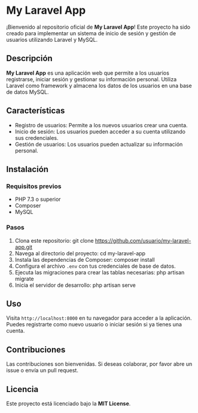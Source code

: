 # My Laravel App

¡Bienvenido al repositorio oficial de **My Laravel App**! Este proyecto ha sido creado para implementar un sistema de inicio de sesión y gestión de usuarios utilizando Laravel y MySQL.

## Descripción
**My Laravel App** es una aplicación web que permite a los usuarios registrarse, iniciar sesión y gestionar su información personal. Utiliza Laravel como framework y almacena los datos de los usuarios en una base de datos MySQL.

## Características
- Registro de usuarios: Permite a los nuevos usuarios crear una cuenta.
- Inicio de sesión: Los usuarios pueden acceder a su cuenta utilizando sus credenciales.
- Gestión de usuarios: Los usuarios pueden actualizar su información personal.

## Instalación

### Requisitos previos
- PHP 7.3 o superior
- Composer
- MySQL

### Pasos
1. Clona este repositorio:
   git clone https://github.com/usuario/my-laravel-app.git
2. Navega al directorio del proyecto:
   cd my-laravel-app
3. Instala las dependencias de Composer:
   composer install
4. Configura el archivo `.env` con tus credenciales de base de datos.
5. Ejecuta las migraciones para crear las tablas necesarias:
   php artisan migrate
6. Inicia el servidor de desarrollo:
   php artisan serve

## Uso
Visita `http://localhost:8000` en tu navegador para acceder a la aplicación. Puedes registrarte como nuevo usuario o iniciar sesión si ya tienes una cuenta.

## Contribuciones
Las contribuciones son bienvenidas. Si deseas colaborar, por favor abre un issue o envía un pull request.

## Licencia
Este proyecto está licenciado bajo la **MIT License**.